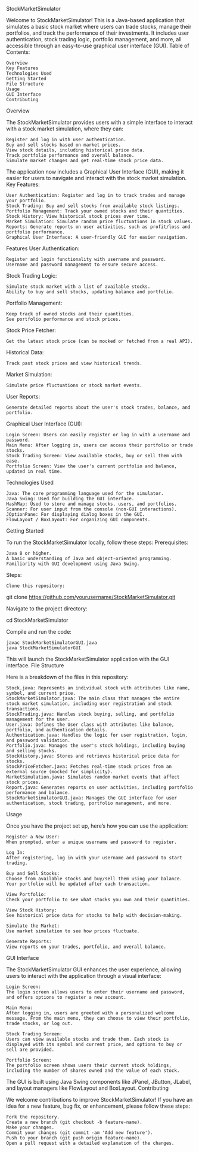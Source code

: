 StockMarketSimulator

Welcome to StockMarketSimulator! This is a Java-based application that simulates a basic stock market where users can trade stocks, manage their portfolios, and track the performance of their investments. It includes user authentication, stock trading logic, portfolio management, and more, all accessible through an easy-to-use graphical user interface (GUI).
Table of Contents:

    Overview
    Key Features
    Technologies Used
    Getting Started
    File Structure
    Usage
    GUI Interface
    Contributing

Overview

The StockMarketSimulator provides users with a simple interface to interact with a stock market simulation, where they can:

    Register and log in with user authentication.
    Buy and sell stocks based on market prices.
    View stock details, including historical price data.
    Track portfolio performance and overall balance.
    Simulate market changes and get real-time stock price data.

The application now includes a Graphical User Interface (GUI), making it easier for users to navigate and interact with the stock market simulation.
Key Features:

    User Authentication: Register and log in to track trades and manage your portfolio.
    Stock Trading: Buy and sell stocks from available stock listings.
    Portfolio Management: Track your owned stocks and their quantities.
    Stock History: View historical stock prices over time.
    Market Simulation: Simulate random price fluctuations in stock values.
    Reports: Generate reports on user activities, such as profit/loss and portfolio performance.
    Graphical User Interface: A user-friendly GUI for easier navigation.

Features
User Authentication:

    Register and login functionality with username and password.
    Username and password management to ensure secure access.

Stock Trading Logic:

    Simulate stock market with a list of available stocks.
    Ability to buy and sell stocks, updating balance and portfolio.

Portfolio Management:

    Keep track of owned stocks and their quantities.
    See portfolio performance and stock prices.

Stock Price Fetcher:

    Get the latest stock price (can be mocked or fetched from a real API).

Historical Data:

    Track past stock prices and view historical trends.

Market Simulation:

    Simulate price fluctuations or stock market events.

User Reports:

    Generate detailed reports about the user's stock trades, balance, and portfolio.

Graphical User Interface (GUI):

    Login Screen: Users can easily register or log in with a username and password.
    Main Menu: After logging in, users can access their portfolio or trade stocks.
    Stock Trading Screen: View available stocks, buy or sell them with ease.
    Portfolio Screen: View the user's current portfolio and balance, updated in real time.

Technologies Used

    Java: The core programming language used for the simulator.
    Java Swing: Used for building the GUI interface.
    HashMap: Used to store and manage stocks, users, and portfolios.
    Scanner: For user input from the console (non-GUI interactions).
    JOptionPane: For displaying dialog boxes in the GUI.
    FlowLayout / BoxLayout: For organizing GUI components.

Getting Started

To run the StockMarketSimulator locally, follow these steps:
Prerequisites:

    Java 8 or higher.
    A basic understanding of Java and object-oriented programming.
    Familiarity with GUI development using Java Swing.

Steps:

    Clone this repository:

git clone https://github.com/yourusername/StockMarketSimulator.git

Navigate to the project directory:

cd StockMarketSimulator

Compile and run the code:

    javac StockMarketSimulatorGUI.java
    java StockMarketSimulatorGUI

This will launch the StockMarketSimulator application with the GUI interface.
File Structure

Here is a breakdown of the files in this repository:

    Stock.java: Represents an individual stock with attributes like name, symbol, and current price.
    StockMarketSimulator.java: The main class that manages the entire stock market simulation, including user registration and stock transactions.
    StockTrading.java: Handles stock buying, selling, and portfolio management for the user.
    User.java: Defines the User class with attributes like balance, portfolio, and authentication details.
    Authentication.java: Handles the logic for user registration, login, and password validation.
    Portfolio.java: Manages the user's stock holdings, including buying and selling stocks.
    StockHistory.java: Stores and retrieves historical price data for stocks.
    StockPriceFetcher.java: Fetches real-time stock prices from an external source (mocked for simplicity).
    MarketSimulation.java: Simulates random market events that affect stock prices.
    Report.java: Generates reports on user activities, including portfolio performance and balance.
    StockMarketSimulatorGUI.java: Manages the GUI interface for user authentication, stock trading, portfolio management, and more.

Usage

Once you have the project set up, here’s how you can use the application:

    Register a New User:
    When prompted, enter a unique username and password to register.

    Log In:
    After registering, log in with your username and password to start trading.

    Buy and Sell Stocks:
    Choose from available stocks and buy/sell them using your balance. Your portfolio will be updated after each transaction.

    View Portfolio:
    Check your portfolio to see what stocks you own and their quantities.

    View Stock History:
    See historical price data for stocks to help with decision-making.

    Simulate the Market:
    Use market simulation to see how prices fluctuate.

    Generate Reports:
    View reports on your trades, portfolio, and overall balance.

GUI Interface

The StockMarketSimulator GUI enhances the user experience, allowing users to interact with the application through a visual interface:

    Login Screen:
    The login screen allows users to enter their username and password, and offers options to register a new account.

    Main Menu:
    After logging in, users are greeted with a personalized welcome message. From the main menu, they can choose to view their portfolio, trade stocks, or log out.

    Stock Trading Screen:
    Users can view available stocks and trade them. Each stock is displayed with its symbol and current price, and options to buy or sell are provided.

    Portfolio Screen:
    The portfolio screen shows users their current stock holdings, including the number of shares owned and the value of each stock.

The GUI is built using Java Swing components like JPanel, JButton, JLabel, and layout managers like FlowLayout and BoxLayout.
Contributing

We welcome contributions to improve StockMarketSimulator! If you have an idea for a new feature, bug fix, or enhancement, please follow these steps:

    Fork the repository.
    Create a new branch (git checkout -b feature-name).
    Make your changes.
    Commit your changes (git commit -am 'Add new feature').
    Push to your branch (git push origin feature-name).
    Open a pull request with a detailed explanation of the changes.
